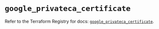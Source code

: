 # `google_privateca_certificate`

Refer to the Terraform Registry for docs: [`google_privateca_certificate`](https://registry.terraform.io/providers/hashicorp/google-beta/5.24.0/docs/resources/google_privateca_certificate).
